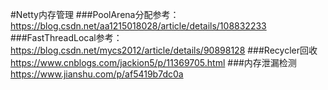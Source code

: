 #Netty内存管理 
###PoolArena分配参考： 
https://blog.csdn.net/aa1215018028/article/details/108832233
###FastThreadLocal参考：
https://blog.csdn.net/mycs2012/article/details/90898128
###Recycler回收
https://www.cnblogs.com/jackion5/p/11369705.html
###内存泄漏检测
https://www.jianshu.com/p/af5419b7dc0a